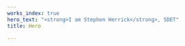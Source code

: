 ```yaml
---
works_index: true
hero_text: "<strong>I am Stephen Herrick</strong>, SDET"
title: Hero

---
```

<Hero :text="$page.frontmatter.hero_text" />
<WorksList />